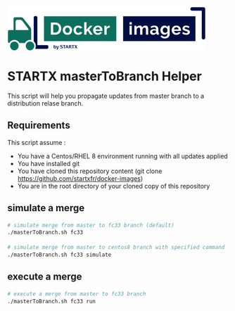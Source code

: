 [![startxfr/docker-images](https://raw.githubusercontent.com/startxfr/docker-images/master/travis/logo-small.svg?sanitize=true)](https://github.com/startxfr/docker-images)

# STARTX masterToBranch Helper

This script will help you propagate updates from master branch to a distribution relase branch.

## Requirements

This script assume :

- You have a Centos/RHEL 8 environment running with all updates applied
- You have installed git
- You have cloned this repository content (git clone https://github.com/startxfr/docker-images)
- You are in the root directory of your cloned copy of this repository

## simulate a merge

```bash
# simulate merge from master to fc33 branch (default)
./masterToBranch.sh fc33

# simulate merge from master to centos8 branch with specified command
./masterToBranch.sh fc33 simulate
```

## execute a merge

```bash
# execute a merge from master to fc33 branch
./masterToBranch.sh fc33 run
```

